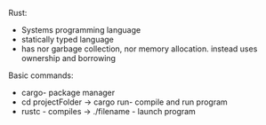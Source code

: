 Rust:
- Systems programming language
- statically typed language
- has nor garbage collection, nor memory allocation. instead uses ownership and borrowing

Basic commands:
- cargo- package manager
- cd projectFolder -> cargo run- compile and run program
- rustc <filename> - compiles -> ./filename - launch program
